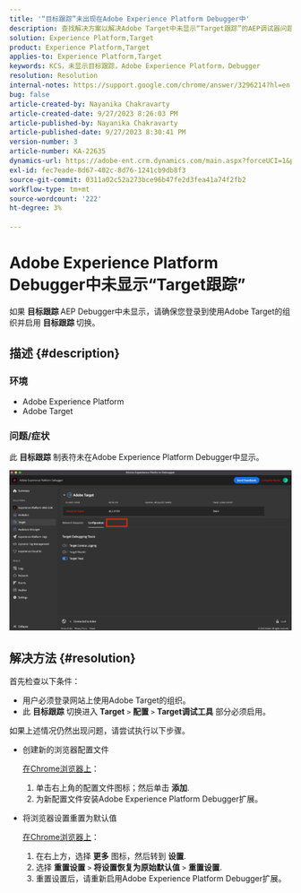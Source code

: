 ```yaml
---
title: '“目标跟踪”未出现在Adobe Experience Platform Debugger中'
description: 查找解决方案以解决Adobe Target中未显示“Target跟踪”的AEP调试器问题。 启用“目标跟踪”切换开关。
solution: Experience Platform,Target
product: Experience Platform,Target
applies-to: Experience Platform,Target
keywords: KCS，未显示目标跟踪，Adobe Experience Platform，Debugger
resolution: Resolution
internal-notes: https://support.google.com/chrome/answer/3296214?hl=en
bug: false
article-created-by: Nayanika Chakravarty
article-created-date: 9/27/2023 8:26:03 PM
article-published-by: Nayanika Chakravarty
article-published-date: 9/27/2023 8:30:41 PM
version-number: 3
article-number: KA-22635
dynamics-url: https://adobe-ent.crm.dynamics.com/main.aspx?forceUCI=1&pagetype=entityrecord&etn=knowledgearticle&id=b9402013-745d-ee11-be6f-6045bd006149
exl-id: fec7eade-8d67-402c-8d76-1241cb9db8f3
source-git-commit: 0311a02c52a273bce96b47fe2d3fea41a74f2fb2
workflow-type: tm+mt
source-wordcount: '222'
ht-degree: 3%

---
```


# Adobe Experience Platform Debugger中未显示“Target跟踪”


如果 <b>目标跟踪 </b>AEP Debugger中未显示，请确保您登录到使用Adobe Target的组织并启用 <b>目标跟踪 </b>切换。

## 描述 {#description}


### 环境

- Adobe Experience Platform
- Adobe Target


### 问题/症状

此 <b>目标跟踪</b> 制表符未在Adobe Experience Platform Debugger中显示。

![](assets/___2a9537b2-745d-ee11-be6f-6045bd006149___.png)


## 解决方法 {#resolution}


首先检查以下条件：

- 用户必须登录网站上使用Adobe Target的组织。
- 此 <b>目标跟踪</b> 切换进入 <b>Target</b> `>`  <b>配置</b> `>`  <b>Target调试工具</b> 部分必须启用。


如果上述情况仍然出现问题，请尝试执行以下步骤。

- 创建新的浏览器配置文件

  <u>在Chrome浏览器上</u>：

   1. 单击右上角的配置文件图标；然后单击 <b>添加</b>.
   2. 为新配置文件安装Adobe Experience Platform Debugger扩展。
- 将浏览器设置重置为默认值

  <u>在Chrome浏览器上</u>：

   1. 在右上方，选择 <b>更多</b> 图标，然后转到 <b>设置</b>.
   2. 选择 <b>重置设置</b> `>`  <b>将设置恢复为原始默认值</b> `>`  <b>重置设置</b>.
   3. 重置设置后，请重新启用Adobe Experience Platform Debugger扩展。
